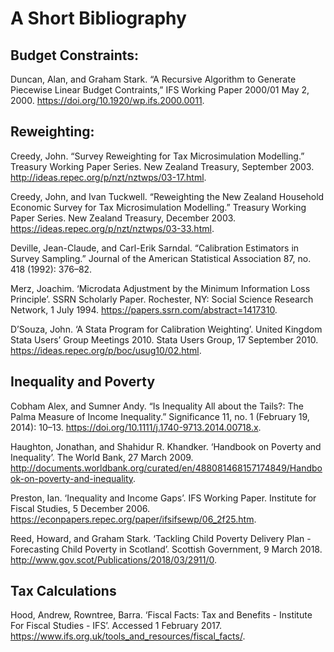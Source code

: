 # A Short Bibliography

## Budget Constraints:

Duncan, Alan, and Graham Stark. “A Recursive Algorithm to Generate Piecewise Linear Budget Contraints,” IFS Working Paper 2000/01 May 2, 2000. https://doi.org/10.1920/wp.ifs.2000.0011.

## Reweighting:

Creedy, John. “Survey Reweighting for Tax Microsimulation Modelling.” Treasury Working Paper Series. New Zealand Treasury, September 2003. http://ideas.repec.org/p/nzt/nztwps/03-17.html.

Creedy, John, and Ivan Tuckwell. “Reweighting the New Zealand Household Economic Survey for Tax Microsimulation Modelling.” Treasury Working Paper Series. New Zealand Treasury, December 2003. https://ideas.repec.org/p/nzt/nztwps/03-33.html.

Deville, Jean-Claude, and Carl-Erik Sarndal. “Calibration Estimators in Survey Sampling.” Journal of the American Statistical Association 87, no. 418 (1992): 376–82.

Merz, Joachim. ‘Microdata Adjustment by the Minimum Information Loss Principle’. SSRN Scholarly Paper. Rochester, NY: Social Science Research Network, 1 July 1994. https://papers.ssrn.com/abstract=1417310.

D’Souza, John. ‘A Stata Program for Calibration Weighting’. United Kingdom Stata Users’ Group Meetings 2010. Stata Users Group, 17 September 2010. https://ideas.repec.org/p/boc/usug10/02.html.



## Inequality and Poverty

Cobham Alex, and Sumner Andy. “Is Inequality All about the Tails?: The Palma Measure of Income Inequality.” Significance 11, no. 1 (February 19, 2014): 10–13. https://doi.org/10.1111/j.1740-9713.2014.00718.x.

Haughton, Jonathan, and Shahidur R. Khandker. ‘Handbook on Poverty and Inequality’. The World Bank, 27 March 2009. http://documents.worldbank.org/curated/en/488081468157174849/Handbook-on-poverty-and-inequality.

Preston, Ian. ‘Inequality and Income Gaps’. IFS Working Paper. Institute for Fiscal Studies, 5 December 2006. https://econpapers.repec.org/paper/ifsifsewp/06_2f25.htm.

Reed, Howard, and Graham Stark. ‘Tackling Child Poverty Delivery Plan - Forecasting Child Poverty in Scotland’. Scottish Government, 9 March 2018. http://www.gov.scot/Publications/2018/03/2911/0.

## Tax Calculations

Hood, Andrew, Rowntree, Barra. ‘Fiscal Facts: Tax and Benefits - Institute For Fiscal Studies - IFS’. Accessed 1 February 2017. https://www.ifs.org.uk/tools_and_resources/fiscal_facts/.
